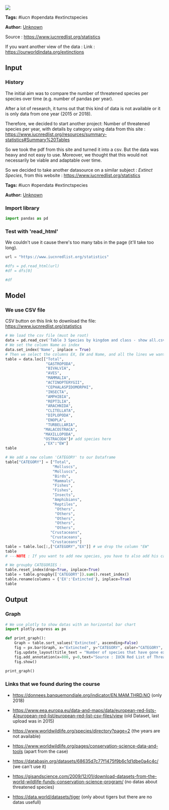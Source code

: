 <a href="https://app.naas.ai/user-redirect/naas/downloader?url=https://raw.githubusercontent.com/jupyter-naas/awesome-notebooks/master/IUCN/IUCN_Extinct_species.ipynb" target="_parent"><img src="https://naasai-public.s3.eu-west-3.amazonaws.com/open_in_naas.svg"/></a>

**Tags:** #iucn #opendata #extinctspecies

**Author:** [Unknown](https://www.linkedin.com/company/naas-ai/)

Source : https://www.iucnredlist.org/statistics

If you want another view of the data : Link : https://ourworldindata.org/extinctions

## Input

### History
The initial aim was to compare the number of threatened species per species over time (e.g. number of pandas per year).

After a lot of research, it turns out that this kind of data is not available or it is only data from one year (2015 or 2018).

Therefore, we decided to start another project: Number of threatened species per year, with details by category using data from this site : https://www.iucnredlist.org/resources/summary-statistics#Summary%20Tables

So we took the pdf from this site and turned it into a csv.
But the data was heavy and not easy to use. Moreover, we thought that this would not necessarily be viable and adaptable over time.

So we decided to take another datasource on a similar subject : *Extinct Species*, from this website : https://www.iucnredlist.org/statistics

**Tags:** #iucn #opendata #extinctspecies

**Author:** [Unknown](https://www.linkedin.com/company/naas-ai/)

### Import library


```python
import pandas as pd
```

### Test with 'read_html' 
We couldn't use it cause there's too many tabs in the page (it'll take too long).


```python
url = "https://www.iucnredlist.org/statistics"

#dfs = pd.read_html(url)
#df = dfs[0]

#df
```

## Model

### We use CSV file
CSV button on this link to download the file: https://www.iucnredlist.org/statistics


```python
# We load the csv file (must be root)
data = pd.read_csv('Table 3 Species by kingdom and class - show all.csv',',')
# We set the column Name as index
data.set_index('Name', inplace = True)
# Then we select the columns EX, EW and Name, and all the lines we want in the graph
table = data.loc[["Total",
                  "GASTROPODA",
                  "BIVALVIA",
                  "AVES",
                  "MAMMALIA",
                  "ACTINOPTERYGII",
                  "CEPHALASPIDOMORPHI",
                  "INSECTA",
                  "AMPHIBIA",
                  "REPTILIA",
                  "ARACHNIDA",
                  "CLITELLATA",
                  "DIPLOPODA",
                  "ENOPLA",
                  "TURBELLARIA",
                 "MALACOSTRACA",
                 "MAXILLOPODA",
                 "OSTRACODA"]# add species here
                 ,"EX":"EW"]
table
```


```python
# We add a new column 'CATEGORY' to our Dataframe
table["CATEGORY"] = ["Total",
                     "Molluscs",
                     "Molluscs",
                     "Birds",
                     "Mammals",
                     "Fishes",
                     "Fishes",
                     "Insects",
                     "Amphibians",
                     "Reptiles",
                      "Others",
                      "Others",
                      "Others",
                      "Others",
                      "Others",
                    "Crustaceans",
                    "Crustaceans",
                    "Crustaceans"]
table = table.loc[:,["CATEGORY","EX"]] # we drop the column "EW"
table
# ---NOTE : If you want to add new species, you have to also add his category
```


```python
# We groupby CATEGORIES :
table.reset_index(drop=True, inplace=True)
table = table.groupby(['CATEGORY']).sum().reset_index()
table.rename(columns = {'EX':'Extincted'}, inplace=True)
table
```

## Output

### Graph


```python
# We use plotly to show datas with an horizontal bar chart
import plotly.express as px

def print_graph():
    Graph = table.sort_values('Extincted', ascending=False)
    fig = px.bar(Graph, x="Extincted", y="CATEGORY", color="CATEGORY", orientation="h")
    fig.update_layout(title_text = "Number of species that have gone extinct since 1500", title_x = 0.5)
    fig.add_annotation(x=800, y=0,text="Source : IUCN Red List of Threatened Species<br>https://www.iucnredlist.org/statistics",showarrow=False)
    fig.show()
    
print_graph()
```

### Links that we found during the course 

- https://donnees.banquemondiale.org/indicator/EN.MAM.THRD.NO (only 2018)

- https://www.eea.europa.eu/data-and-maps/data/european-red-lists-4/european-red-list/european-red-list-csv-files/view (old Dataset, last upload was in 2015)

- https://www.worldwildlife.org/species/directory?page=2 (the years are not available)

- https://www.worldwildlife.org/pages/conservation-science-data-and-tools (apart from the case)

- https://databasin.org/datasets/68635d7c77f1475f9b6c1d1dbe0a4c4c/ (we can't use it)

- https://gisandscience.com/2009/12/01/download-datasets-from-the-world-wildlife-funds-conservation-science-program/ (no datas about threatened species)

- https://data.world/datasets/tiger (only about tigers but there are no datas usefull)
